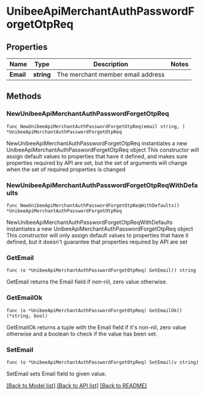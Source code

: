 # UnibeeApiMerchantAuthPasswordForgetOtpReq

## Properties

Name | Type | Description | Notes
------------ | ------------- | ------------- | -------------
**Email** | **string** | The merchant member email address | 

## Methods

### NewUnibeeApiMerchantAuthPasswordForgetOtpReq

`func NewUnibeeApiMerchantAuthPasswordForgetOtpReq(email string, ) *UnibeeApiMerchantAuthPasswordForgetOtpReq`

NewUnibeeApiMerchantAuthPasswordForgetOtpReq instantiates a new UnibeeApiMerchantAuthPasswordForgetOtpReq object
This constructor will assign default values to properties that have it defined,
and makes sure properties required by API are set, but the set of arguments
will change when the set of required properties is changed

### NewUnibeeApiMerchantAuthPasswordForgetOtpReqWithDefaults

`func NewUnibeeApiMerchantAuthPasswordForgetOtpReqWithDefaults() *UnibeeApiMerchantAuthPasswordForgetOtpReq`

NewUnibeeApiMerchantAuthPasswordForgetOtpReqWithDefaults instantiates a new UnibeeApiMerchantAuthPasswordForgetOtpReq object
This constructor will only assign default values to properties that have it defined,
but it doesn't guarantee that properties required by API are set

### GetEmail

`func (o *UnibeeApiMerchantAuthPasswordForgetOtpReq) GetEmail() string`

GetEmail returns the Email field if non-nil, zero value otherwise.

### GetEmailOk

`func (o *UnibeeApiMerchantAuthPasswordForgetOtpReq) GetEmailOk() (*string, bool)`

GetEmailOk returns a tuple with the Email field if it's non-nil, zero value otherwise
and a boolean to check if the value has been set.

### SetEmail

`func (o *UnibeeApiMerchantAuthPasswordForgetOtpReq) SetEmail(v string)`

SetEmail sets Email field to given value.



[[Back to Model list]](../README.md#documentation-for-models) [[Back to API list]](../README.md#documentation-for-api-endpoints) [[Back to README]](../README.md)


